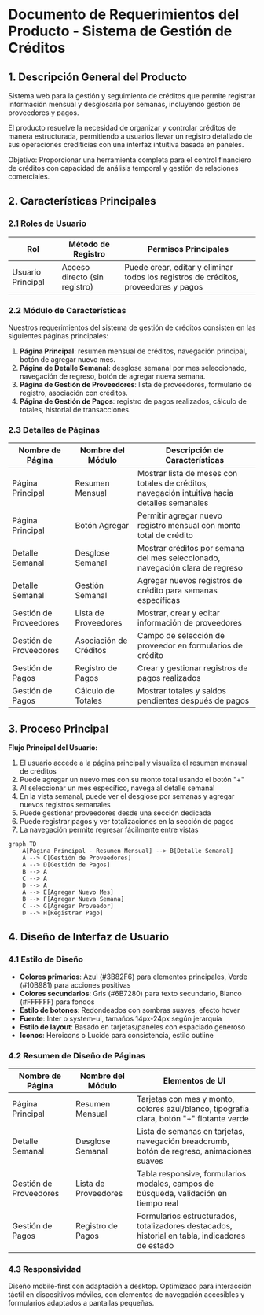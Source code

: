 # Documento de Requerimientos del Producto - Sistema de Gestión de Créditos

## 1. Descripción General del Producto

Sistema web para la gestión y seguimiento de créditos que permite registrar información mensual y desglosarla por semanas, incluyendo gestión de proveedores y pagos.

El producto resuelve la necesidad de organizar y controlar créditos de manera estructurada, permitiendo a usuarios llevar un registro detallado de sus operaciones crediticias con una interfaz intuitiva basada en paneles.

Objetivo: Proporcionar una herramienta completa para el control financiero de créditos con capacidad de análisis temporal y gestión de relaciones comerciales.

## 2. Características Principales

### 2.1 Roles de Usuario

| Rol | Método de Registro | Permisos Principales |
|-----|-------------------|---------------------|
| Usuario Principal | Acceso directo (sin registro) | Puede crear, editar y eliminar todos los registros de créditos, proveedores y pagos |

### 2.2 Módulo de Características

Nuestros requerimientos del sistema de gestión de créditos consisten en las siguientes páginas principales:

1. **Página Principal**: resumen mensual de créditos, navegación principal, botón de agregar nuevo mes.
2. **Página de Detalle Semanal**: desglose semanal por mes seleccionado, navegación de regreso, botón de agregar nueva semana.
3. **Página de Gestión de Proveedores**: lista de proveedores, formulario de registro, asociación con créditos.
4. **Página de Gestión de Pagos**: registro de pagos realizados, cálculo de totales, historial de transacciones.

### 2.3 Detalles de Páginas

| Nombre de Página | Nombre del Módulo | Descripción de Características |
|------------------|-------------------|--------------------------------|
| Página Principal | Resumen Mensual | Mostrar lista de meses con totales de créditos, navegación intuitiva hacia detalles semanales |
| Página Principal | Botón Agregar | Permitir agregar nuevo registro mensual con monto total de crédito |
| Detalle Semanal | Desglose Semanal | Mostrar créditos por semana del mes seleccionado, navegación clara de regreso |
| Detalle Semanal | Gestión Semanal | Agregar nuevos registros de crédito para semanas específicas |
| Gestión de Proveedores | Lista de Proveedores | Mostrar, crear y editar información de proveedores |
| Gestión de Proveedores | Asociación de Créditos | Campo de selección de proveedor en formularios de crédito |
| Gestión de Pagos | Registro de Pagos | Crear y gestionar registros de pagos realizados |
| Gestión de Pagos | Cálculo de Totales | Mostrar totales y saldos pendientes después de pagos |

## 3. Proceso Principal

**Flujo Principal del Usuario:**

1. El usuario accede a la página principal y visualiza el resumen mensual de créditos
2. Puede agregar un nuevo mes con su monto total usando el botón "+"
3. Al seleccionar un mes específico, navega al detalle semanal
4. En la vista semanal, puede ver el desglose por semanas y agregar nuevos registros semanales
5. Puede gestionar proveedores desde una sección dedicada
6. Puede registrar pagos y ver totalizaciones en la sección de pagos
7. La navegación permite regresar fácilmente entre vistas

```mermaid
graph TD
    A[Página Principal - Resumen Mensual] --> B[Detalle Semanal]
    A --> C[Gestión de Proveedores]
    A --> D[Gestión de Pagos]
    B --> A
    C --> A
    D --> A
    A --> E[Agregar Nuevo Mes]
    B --> F[Agregar Nueva Semana]
    C --> G[Agregar Proveedor]
    D --> H[Registrar Pago]
```

## 4. Diseño de Interfaz de Usuario

### 4.1 Estilo de Diseño

- **Colores primarios**: Azul (#3B82F6) para elementos principales, Verde (#10B981) para acciones positivas
- **Colores secundarios**: Gris (#6B7280) para texto secundario, Blanco (#FFFFFF) para fondos
- **Estilo de botones**: Redondeados con sombras suaves, efecto hover
- **Fuente**: Inter o system-ui, tamaños 14px-24px según jerarquía
- **Estilo de layout**: Basado en tarjetas/paneles con espaciado generoso
- **Iconos**: Heroicons o Lucide para consistencia, estilo outline

### 4.2 Resumen de Diseño de Páginas

| Nombre de Página | Nombre del Módulo | Elementos de UI |
|------------------|-------------------|----------------|
| Página Principal | Resumen Mensual | Tarjetas con mes y monto, colores azul/blanco, tipografía clara, botón "+" flotante verde |
| Detalle Semanal | Desglose Semanal | Lista de semanas en tarjetas, navegación breadcrumb, botón de regreso, animaciones suaves |
| Gestión de Proveedores | Lista de Proveedores | Tabla responsive, formularios modales, campos de búsqueda, validación en tiempo real |
| Gestión de Pagos | Registro de Pagos | Formularios estructurados, totalizadores destacados, historial en tabla, indicadores de estado |

### 4.3 Responsividad

Diseño mobile-first con adaptación a desktop. Optimizado para interacción táctil en dispositivos móviles, con elementos de navegación accesibles y formularios adaptados a pantallas pequeñas.